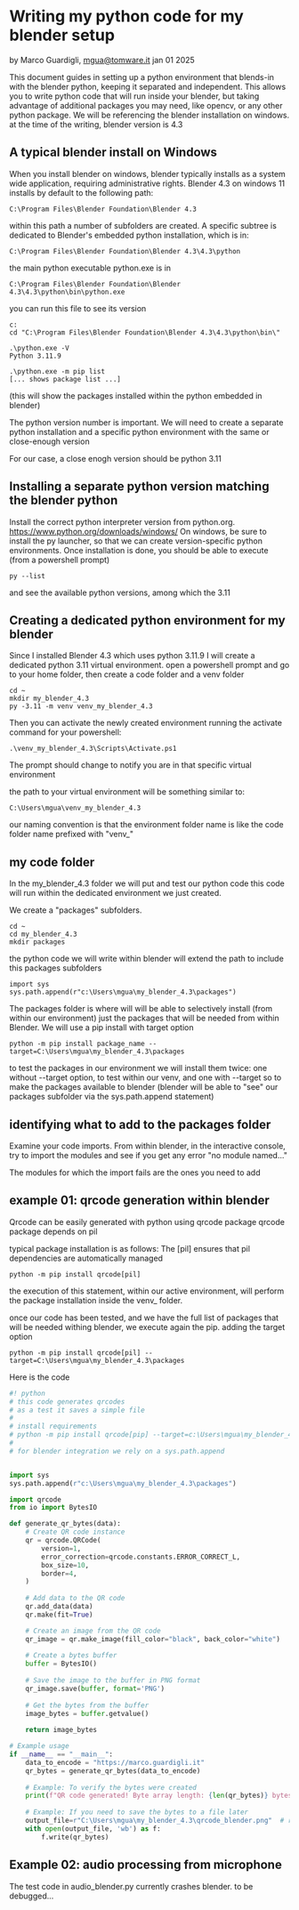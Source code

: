 # Writing my python code for my blender setup

by Marco Guardigli, mgua@tomware.it
jan 01 2025

This document guides in setting up a python environment that blends-in with 
the blender python, keeping it separated and independent.
This allows you to write python code that will run inside your blender, but
taking advantage of additional packages you may need, like opencv, or any 
other python package.
We will be referencing the blender installation on windows.
at the time of the writing, blender version is 4.3


## A typical blender install on Windows

When you install blender on windows, blender typically installs as a system wide application, requiring administrative rights.
Blender 4.3 on windows 11 installs by default to the following path:
```
C:\Program Files\Blender Foundation\Blender 4.3
```
within this path a number of subfolders are created. A specific subtree is 
dedicated to Blender's embedded python installation, which is in:
```
C:\Program Files\Blender Foundation\Blender 4.3\4.3\python
```
the main python executable python.exe is in 
```
C:\Program Files\Blender Foundation\Blender 4.3\4.3\python\bin\python.exe
```
you can run this file to see its version
```
c:
cd "C:\Program Files\Blender Foundation\Blender 4.3\4.3\python\bin\"

.\python.exe -V
Python 3.11.9

.\python.exe -m pip list
[... shows package list ...]
```

(this will show the packages installed within the python embedded in blender)

The python version number is important. We will need to create a separate 
python installation and a specific python environment with the same 
or close-enough version

For our case, a close enogh version should be python 3.11


## Installing a separate python version matching the blender python

Install the correct python interpreter version from python.org.
https://www.python.org/downloads/windows/ 
On windows, be sure to install the py launcher, so that we can create 
version-specific python environments.
Once installation is done, you should be able to execute 
(from a powershell prompt)

```
py --list
```

and see the available python versions, among which the 3.11


## Creating a dedicated python environment for my blender

Since I installed Blender 4.3 which uses python 3.11.9 I will create a 
dedicated python 3.11 virtual environment.
open a powershell prompt and go to your home folder, then create a code 
folder and a venv folder 

```
cd ~
mkdir my_blender_4.3
py -3.11 -m venv venv_my_blender_4.3
```

Then you can activate the newly created environment running the activate 
command for your powershell:

```
.\venv_my_blender_4.3\Scripts\Activate.ps1
```

The prompt should change to notify you are in that specific virtual environment

the path to your virtual environment will be something similar to:

```
C:\Users\mgua\venv_my_blender_4.3
```

our naming convention is that the environment folder name is like the 
code folder name prefixed with "venv_"



## my code folder

In the my_blender_4.3 folder we will put and test our python code
this code will run within the dedicated environment we just created.

We create a "packages" subfolders. 

```
cd ~
cd my_blender_4.3
mkdir packages
```

the python code we will write within blender will extend the path 
to include this packages subfolders

```
import sys
sys.path.append(r"c:\Users\mgua\my_blender_4.3\packages")
```


The packages folder is where will will be able to selectively install 
(from within our environment) just the packages that will be needed from
within Blender. We will use a pip install with target option

```
python -m pip install package_name --target=C:\Users\mgua\my_blender_4.3\packages
```

to test the packages in our environment we will install them twice: 
one without --target option, to test within our venv, and one with --target
so to make the packages available to blender (blender will be able to "see" 
our packages subfolder via the sys.path.append statement)


## identifying what to add to the packages folder

Examine your code imports. 
From within blender, in the interactive console, try to import 
the modules and see if you get any error "no module named..." 

The modules for which the import fails are the ones you need to add


## example 01: qrcode generation within blender

Qrcode can be easily generated with python using qrcode package
qrcode package depends on pil

typical package installation is as follows: The [pil] ensures that 
pil dependencies are automatically managed

```
python -m pip install qrcode[pil]
```

the execution of this statement, within our active environment, will perform
the package installation inside the venv_ folder.

once our code has been tested, and we have the full list of packages that will
be needed withing blender, we execute again the pip. adding the target option

```
python -m pip install qrcode[pil] --target=C:\Users\mgua\my_blender_4.3\packages
```

Here is the code 

```python
#! python
# this code generates qrcodes 
# as a test it saves a simple file
#
# install requirements
# python -m pip install qrcode[pip] --target=c:\Users\mgua\my_blender_4.3\packages
#
# for blender integration we rely on a sys.path.append


import sys
sys.path.append(r"c:\Users\mgua\my_blender_4.3\packages")

import qrcode
from io import BytesIO

def generate_qr_bytes(data):
    # Create QR code instance
    qr = qrcode.QRCode(
        version=1,
        error_correction=qrcode.constants.ERROR_CORRECT_L,
        box_size=10,
        border=4,
    )
    
    # Add data to the QR code
    qr.add_data(data)
    qr.make(fit=True)

    # Create an image from the QR code
    qr_image = qr.make_image(fill_color="black", back_color="white")
    
    # Create a bytes buffer
    buffer = BytesIO()
    
    # Save the image to the buffer in PNG format
    qr_image.save(buffer, format='PNG')
    
    # Get the bytes from the buffer
    image_bytes = buffer.getvalue()
    
    return image_bytes

# Example usage
if __name__ == "__main__":
    data_to_encode = "https://marco.guardigli.it"
    qr_bytes = generate_qr_bytes(data_to_encode)
    
    # Example: To verify the bytes were created
    print(f"QR code generated! Byte array length: {len(qr_bytes)} bytes")
    
    # Example: If you need to save the bytes to a file later
    output_file=r"C:\Users\mgua\my_blender_4.3\qrcode_blender.png"  # r is to avoid backslash escaping role
    with open(output_file, 'wb') as f:
        f.write(qr_bytes)

```


## Example 02: audio processing from microphone

The test code in audio_blender.py currently crashes blender. 
to be debugged...

 

